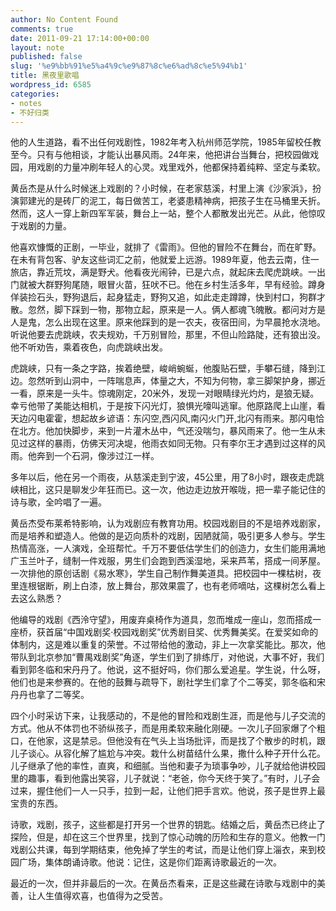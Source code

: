 ```yaml
---
author: No Content Found
comments: true
date: 2011-09-21 17:14:00+00:00
layout: note
published: false
slug: '%e9%bb%91%e5%a4%9c%e9%87%8c%e6%ad%8c%e5%94%b1'
title: 黑夜里歌唱
wordpress_id: 6585
categories:
- notes
- 不好归类
---
```


他的人生道路，看不出任何戏剧性，1982年考入杭州师范学院，1985年留校任教至今。只有与他相谈，才能认出暴风雨。24年来，他把讲台当舞台，把校园做戏园，用戏剧的力量冲刷年轻人的心灵。戏里戏外，他都保持着纯粹、坚定与柔软。





黄岳杰是从什么时候迷上戏剧的？小时候，在老家慈溪，村里上演《沙家浜》，扮演郭建光的是砖厂的泥工，每日做苦工，老婆患精神病，把孩子生在马桶里夭折。然而，这人一穿上新四军军装，舞台上一站，整个人都散发出光芒。从此，他惊叹于戏剧的力量。





他喜欢慷慨的正剧，一毕业，就排了《雷雨》。但他的冒险不在舞台，而在旷野。在未有背包客、驴友这些词汇之前，他就爱上远游。1989年夏，他去云南，住一旅店，靠近荒坟，满是野犬。他看夜光闹钟，已是六点，就起床去爬虎跳峡。一出门就被大群野狗尾随，眼冒火苗，狂吠不已。他在乡村生活多年，早有经验。蹲身佯装捡石头，野狗退后，起身猛走，野狗又追，如此走走蹲蹲，快到村口，狗群才散。忽然，脚下踩到一物，那物立起，原来是一人。俩人都魂飞魄散。都问对方是人是鬼，怎么出现在这里。原来他踩到的是一农夫，夜宿田间，为早晨抢水浇地。听说他要去虎跳峡，农夫规劝，千万别冒险，那里，不但山险路陡，还有狼出没。他不听劝告，乘着夜色，向虎跳峡出发。





虎跳峡，只有一条之字路，挨着绝壁，峻峭蜿蜒，他腹贴石壁，手攀石缝，降到江边。忽然听到山洞中，一阵喘息声，体量之大，不知为何物，拿三脚架护身，挪近一看，原来是一头牛。惊魂刚定，20米外，发现一对眼睛绿光灼灼，是狼无疑。幸亏他带了美能达相机，于是按下闪光灯，狼惧光嚎叫逃窜。他原路爬上山崖，看天边闪电霍霍，想起故乡谚语：东闪空,西闪风,南闪火门开,北闪有雨来。那闪电恰在北方。他加快脚步，来到一片灌木丛中，气还没喘匀，暴风雨来了。他一生从未见过这样的暴雨，仿佛天河决堤，他雨衣如同无物。只有李尔王才遇到过这样的风雨。他奔到一个石洞，像涉过江一样。





多年以后，他在另一个雨夜，从慈溪走到宁波，45公里，用了8小时，跟夜走虎跳峡相比，这只是聊发少年狂而已。这一次，他边走边放开喉咙，把一辈子能记住的诗与歌，全吟唱了一遍。





黄岳杰受布莱希特影响，认为戏剧应有教育功用。校园戏剧目的不是培养戏剧家，而是培养和塑造人。他做的是迈向质朴的戏剧，因陋就简，吸引更多人参与。学生热情高涨，一人演戏，全班帮忙。千万不要低估学生们的创造力，女生们能用满地广玉兰叶子，缝制一件戏服，男生们会跑到西溪湿地，采来芦苇，搭成一间茅屋。一次排他的原创话剧《易水寒》，学生自己制作舞美道具。把校园中一棵枯树，夜里连根锯断，刷上白漆，放上舞台，那效果震了，也有老师嘀咕，这棵树怎么看上去这么熟悉？





他编导的戏剧《西泠守望》，用废弃桌椅作为道具，忽而堆成一座山，忽而搭成一座桥，获首届“中国戏剧奖·校园戏剧奖”优秀剧目奖、优秀舞美奖。在爱奖如命的体制内，这是难以重复的荣誉。不过带给他的激动，非上一次拿奖能比。那次，他带队到北京参加“曹禺戏剧奖”角逐，学生们到了排练厅，对他说，大事不好，我们看到郭冬临和宋丹丹了。他说，这不挺好吗，你们那么爱追星。学生说，什么呀，他们也是来参赛的。在他的鼓舞与疏导下，剧社学生们拿了个二等奖，郭冬临和宋丹丹也拿了二等奖。





四个小时采访下来，让我感动的，不是他的冒险和戏剧生涯，而是他与儿子交流的方式。他从不体罚也不骄纵孩子，而是用柔软来融化刚硬。一次儿子回家爆了个粗口，在他家，这是禁忌。但他没有在气头上当场批评，而是找了个散步的时机，跟儿子谈心。从容化解了尴尬与冲突。栽什么树苗结什么果，撒什么种子开什么花。儿子继承了他的率性，直爽，和细腻。当他和妻子为琐事争吵，儿子就给他讲校园里的趣事，看到他露出笑容，儿子就说：“老爸，你今天终于笑了。”有时，儿子会过来，握住他们一人一只手，拉到一起，让他们把手言欢。他说，孩子是世界上最宝贵的东西。





诗歌，戏剧，孩子，这些都是打开另一个世界的钥匙。结婚之后，黄岳杰已终止了探险，但是，却在这三个世界里，找到了惊心动魄的历险和生存的意义。他教一门戏剧公共课，每到学期结束，他免掉了学生的考试，而是让他们穿上淄衣，来到校园广场，集体朗诵诗歌。他说：记住，这是你们距离诗歌最近的一次。





最近的一次，但并非最后的一次。在黄岳杰看来，正是这些藏在诗歌与戏剧中的美善，让人生值得欢喜，也值得为之受苦。
